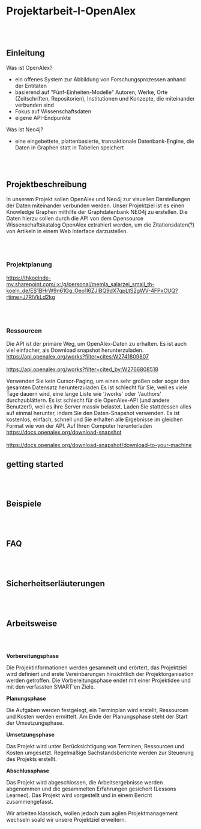 # Projektarbeit-I-OpenAlex
<br></br>

## Einleitung
Was ist OpenAlex?
* ein offenes System zur Abbildung von Forschungsprozessen anhand der Entitäten
* basierend auf "Fünf-Einheiten-Modelle" Autoren, Werke, Orte (Zeitschriften, Repositorien), Institutionen und Konzepte, die miteinander verbunden sind
* Fokus auf Wissenschaftsdaten
* eigene API-Endpunkte 

Was ist Neo4j?
* eine eingebettete, plattenbasierte, transaktionale Datenbank-Engine, die Daten in Graphen statt in Tabellen speichert

<br></br>
## Projektbeschreibung
In unserem Projekt sollen OpenAlex und Neo4j zur visuellen Darstellungen der Daten miteinander verbunden werden.
Unser Projektziel ist es einen Knowledge Graphen mithilfe der Graphdatenbank NEO4j zu erstellen. Die Daten hierzu sollen durch die API von dem Opensource Wissenschaftskatalog OpenAlex extrahiert werden, um die Zitationsdaten(?) von Artikeln in einem Web Interface darzustellen.

<br></br>

### Projektplanung
https://thkoelnde-my.sharepoint.com/:x:/g/personal/memla_salarzei_smail_th-koeln_de/ES1BHrW9n61Gg_Oeo1l6ZJIBQ9dX7qpLtS2gWV-4FPxCUQ?rtime=J7RlVkLd2kg

<br></br>
### Ressourcen
Die API ist der primäre Weg, um OpenAlex-Daten zu erhalten. Es ist auch viel einfacher, als Download snapshot herunterzuladen.
https://api.openalex.org/works?filter=cites:W2741809807 <br></br>
https://api.openalex.org/works?filter=cited_by:W2766808518

Verwenden Sie kein Cursor-Paging, um einen sehr großen oder sogar den gesamten Datensatz herunterzuladen Es ist schlecht für Sie, weil es viele Tage dauern wird, eine lange Liste wie '/works' oder '/authors' durchzublättern. Es ist schlecht für die OpenAlex-API (und andere Benutzer!), weil es ihre Server massiv belastet. Laden Sie stattdessen alles auf einmal herunter, indem Sie den Daten-Snapshot verwenden. Es ist kostenlos, einfach, schnell und Sie erhalten alle Ergebnisse im gleichen Format wie von der API.
Auf Ihren Computer herunterladen
https://docs.openalex.org/download-snapshot <br></br>
https://docs.openalex.org/download-snapshot/download-to-your-machine


## getting started

<br></br>
## Beispiele

<br></br>
## FAQ

<br></br>
## Sicherheitserläuterungen

<br></br>


## Arbeitsweise
<br></br>

 
**Vorbereitungsphase**

Die Projektinformationen werden gesammelt und erörtert, das Projektziel wird definiert und erste Vereinbarungen hinsichtlich der Projektorganisation werden getroffen. Die Vorbereitungsphase endet mit einer Projektidee und mit den verfassten SMART'en Ziele.

**Planungsphase**

Die Aufgaben werden festgelegt, ein Terminplan wird erstellt, Ressourcen und Kosten werden ermittelt. Am Ende der Planungsphase steht der Start der Umsetzungsphase.


**Umsetzungsphase**

Das Projekt wird unter Berücksichtigung von Terminen, Ressourcen und Kosten umgesetzt. Regelmäßige Sachstandsberichte werden zur Steuerung des Projekts erstellt.


**Abschlussphase**

Das Projekt wird abgeschlossen, die Arbeitsergebnisse werden abgenommen und die gesammelten Erfahrungen gesichert (Lessons Learned). Das Projekt wird vorgestellt und in einem Bericht zusammengefasst. 


Wir arbeiten klassisch, wollen jedoch zum agilen Projektmanagement wechseln soald wir unsere Projektziel erweitern.

